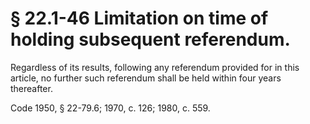 # § 22.1-46 Limitation on time of holding subsequent referendum.

<p>Regardless of its results, following any referendum provided for in this article, no further such referendum shall be held within four years thereafter.</p><p>Code 1950, § 22-79.6; 1970, c. 126; 1980, c. 559.</p>